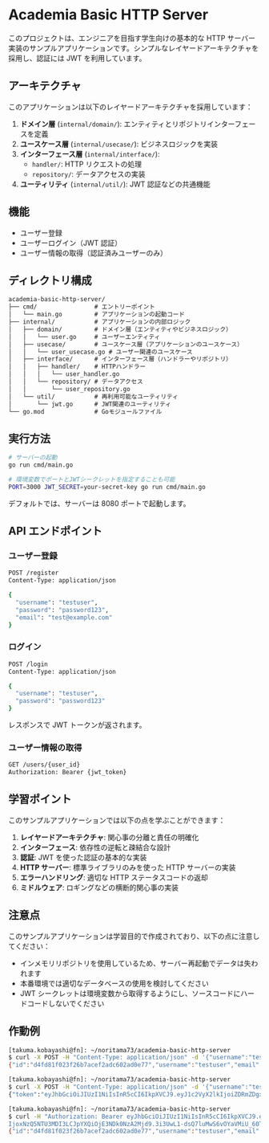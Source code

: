 # Academia Basic HTTP Server

このプロジェクトは、エンジニアを目指す学生向けの基本的な HTTP サーバー実装のサンプルアプリケーションです。シンプルなレイヤードアーキテクチャを採用し、認証には JWT を利用しています。

## アーキテクチャ

このアプリケーションは以下のレイヤードアーキテクチャを採用しています：

1. **ドメイン層** (`internal/domain/`): エンティティとリポジトリインターフェースを定義
2. **ユースケース層** (`internal/usecase/`): ビジネスロジックを実装
3. **インターフェース層** (`internal/interface/`):
   - `handler/`: HTTP リクエストの処理
   - `repository/`: データアクセスの実装
4. **ユーティリティ** (`internal/util/`): JWT 認証などの共通機能

## 機能

- ユーザー登録
- ユーザーログイン（JWT 認証）
- ユーザー情報の取得（認証済みユーザーのみ）

## ディレクトリ構成

```txt
academia-basic-http-server/
├── cmd/                # エントリーポイント
│   └── main.go         # アプリケーションの起動コード
├── internal/           # アプリケーションの内部ロジック
│   ├── domain/         # ドメイン層（エンティティやビジネスロジック）
│   │   └── user.go     # ユーザーエンティティ
│   ├── usecase/        # ユースケース層（アプリケーションのユースケース）
│   │   └── user_usecase.go # ユーザー関連のユースケース
│   ├── interface/      # インターフェース層（ハンドラーやリポジトリ）
│   │   ├── handler/    # HTTPハンドラー
│   │   │   └── user_handler.go
│   │   └── repository/ # データアクセス
│   │       └── user_repository.go
│   └── util/           # 再利用可能なユーティリティ
│       └── jwt.go      # JWT関連のユーティリティ
└── go.mod              # Goモジュールファイル
```

## 実行方法

```bash
# サーバーの起動
go run cmd/main.go

# 環境変数でポートとJWTシークレットを指定することも可能
PORT=3000 JWT_SECRET=your-secret-key go run cmd/main.go
```

デフォルトでは、サーバーは 8080 ポートで起動します。

## API エンドポイント

### ユーザー登録

```bash
POST /register
Content-Type: application/json

{
  "username": "testuser",
  "password": "password123",
  "email": "test@example.com"
}
```

### ログイン

```bash
POST /login
Content-Type: application/json

{
  "username": "testuser",
  "password": "password123"
}
```

レスポンスで JWT トークンが返されます。

### ユーザー情報の取得

```bash
GET /users/{user_id}
Authorization: Bearer {jwt_token}
```

## 学習ポイント

このサンプルアプリケーションでは以下の点を学ぶことができます：

1. **レイヤードアーキテクチャ**: 関心事の分離と責任の明確化
2. **インターフェース**: 依存性の逆転と疎結合な設計
3. **認証**: JWT を使った認証の基本的な実装
4. **HTTP サーバー**: 標準ライブラリのみを使った HTTP サーバーの実装
5. **エラーハンドリング**: 適切な HTTP ステータスコードの返却
6. **ミドルウェア**: ロギングなどの横断的関心事の実装

## 注意点

このサンプルアプリケーションは学習目的で作成されており、以下の点に注意してください：

- インメモリリポジトリを使用しているため、サーバー再起動でデータは失われます
- 本番環境では適切なデータベースの使用を検討してください
- JWT シークレットは環境変数から取得するようにし、ソースコードにハードコードしないでください

## 作動例

```bash
[takuma.kobayashi@fn]: ~/noritama73/academia-basic-http-server
$ curl -X POST -H "Content-Type: application/json" -d '{"username":"testuser","password":"password123","email":"test@example.com"}' http://localhost:8080/register
{"id":"d4fd81f023f26b7acef2adc602ad0e77","username":"testuser","email":"test@example.com","created_at":"2025-06-09T21:03:30.870816+09:00"}

[takuma.kobayashi@fn]: ~/noritama73/academia-basic-http-server
$ curl -X POST -H "Content-Type: application/json" -d '{"username":"testuser","password":"password123"}' http://localhost:8080/login
{"token":"eyJhbGciOiJIUzI1NiIsInR5cCI6IkpXVCJ9.eyJ1c2VyX2lkIjoiZDRmZDgxZjAyM2YyNmI3YWNlZjJhZGM2MDJhZDBlNzciLCJ1c2VybmFtZSI6InRlc3R1c2VyIiwiZXhwIjoxNzQ5NTU3MDI3LCJpYXQiOjE3NDk0NzA2Mjd9.3i3UwL1-dsQ7luMwS6vOYaVMiU_60TMbg6II7Sb0umA"}

[takuma.kobayashi@fn]: ~/noritama73/academia-basic-http-server
$ curl -H "Authorization: Bearer eyJhbGciOiJIUzI1NiIsInR5cCI6IkpXVCJ9.eyJ1c2VyX2lkIjoiZDRmZDgxZjAyM2YyNmI3YWNlZjJhZGM2MDJhZDBlNzciLCJ1c2VybmFtZSI6InRlc3R1c2VyIiwiZXhw
IjoxNzQ5NTU3MDI3LCJpYXQiOjE3NDk0NzA2Mjd9.3i3UwL1-dsQ7luMwS6vOYaVMiU_60TMbg6II7Sb0umA" http://localhost:8080/users/d4fd81f023f26b7acef2adc602ad0e77
{"id":"d4fd81f023f26b7acef2adc602ad0e77","username":"testuser","email":"test@example.com","created_at":"2025-06-09T21:03:30.870816+09:00","updated_at":"2025-06-09T21:03:30.870816+09:00"}
```
